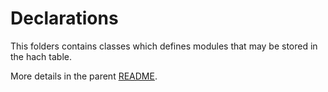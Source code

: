 Declarations
============

This folders contains classes which defines modules that may be stored in the hach table.

More details in the parent [README](../README.md).

